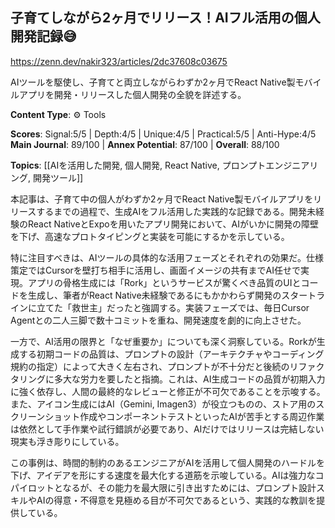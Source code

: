 ## 子育てしながら2ヶ月でリリース！AIフル活用の個人開発記録😅

https://zenn.dev/nakir323/articles/2dc37608c03675

AIツールを駆使し、子育てと両立しながらわずか2ヶ月でReact Native製モバイルアプリを開発・リリースした個人開発の全貌を詳述する。

**Content Type**: ⚙️ Tools

**Scores**: Signal:5/5 | Depth:4/5 | Unique:4/5 | Practical:5/5 | Anti-Hype:4/5
**Main Journal**: 89/100 | **Annex Potential**: 87/100 | **Overall**: 88/100

**Topics**: [[AIを活用した開発, 個人開発, React Native, プロンプトエンジニアリング, 開発ツール]]

本記事は、子育て中の個人がわずか2ヶ月でReact Native製モバイルアプリをリリースするまでの過程で、生成AIをフル活用した実践的な記録である。開発未経験のReact NativeとExpoを用いたアプリ開発において、AIがいかに開発の障壁を下げ、高速なプロトタイピングと実装を可能にするかを示している。

特に注目すべきは、AIツールの具体的な活用フェーズとそれぞれの効果だ。仕様策定ではCursorを壁打ち相手に活用し、画面イメージの共有までAI任せで実現。アプリの骨格生成には「Rork」というサービスが驚くべき品質のUIとコードを生成し、筆者がReact Native未経験であるにもかかわらず開発のスタートラインに立てた「救世主」だったと強調する。実装フェーズでは、毎日Cursor Agentとの二人三脚で数十コミットを重ね、開発速度を劇的に向上させた。

一方で、AI活用の限界と「なぜ重要か」についても深く洞察している。Rorkが生成する初期コードの品質は、プロンプトの設計（アーキテクチャやコーディング規約の指定）によって大きく左右され、プロンプトが不十分だと後続のリファクタリングに多大な労力を要したと指摘。これは、AI生成コードの品質が初期入力に強く依存し、人間の最終的なレビューと修正が不可欠であることを示唆する。また、アイコン生成にはAI（Gemini, Imagen3）が役立つものの、ストア用のスクリーンショット作成やコンポーネントテストといったAIが苦手とする周辺作業は依然として手作業や試行錯誤が必要であり、AIだけではリリースは完結しない現実も浮き彫りにしている。

この事例は、時間的制約のあるエンジニアがAIを活用して個人開発のハードルを下げ、アイデアを形にする速度を最大化する道筋を示唆している。AIは強力なコパイロットとなるが、その能力を最大限に引き出すためには、プロンプト設計スキルやAIの得意・不得意を見極める目が不可欠であるという、実践的な教訓を提供している。